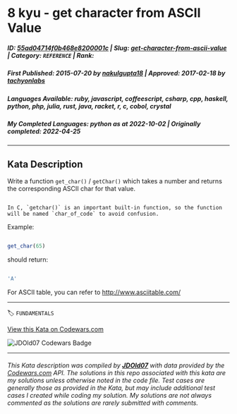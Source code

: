 # 8 kyu - get character from ASCII Value

##### **ID**: [55ad04714f0b468e8200001c](https://www.codewars.com/kata/55ad04714f0b468e8200001c) | **Slug**: [get-character-from-ascii-value](https://www.codewars.com/kata/55ad04714f0b468e8200001c) | **Category**: `REFERENCE` | **Rank**: <span style="color:white">8 kyu</span>

##### **First Published**: 2015-07-20 ***by*** [nakulgupta18](https://www.codewars.com/users/nakulgupta18) | **Approved**: 2017-02-18 ***by*** [tachyonlabs](https://www.codewars.com/users/tachyonlabs)

##### **Languages Available**: ruby, javascript, coffeescript, csharp, cpp, haskell, python, php, julia, rust, java, racket, r, c, cobol, crystal

##### **My Completed Languages**: python ***as at*** 2022-10-02 | **Originally completed**: 2022-04-25

---

## Kata Description


Write a function `get_char()` / `getChar()` which takes a number and returns the corresponding ASCII char for that value.



```if:c

In C, `getchar()` is an important built-in function, so the function will be named `char_of_code` to avoid confusion.

```



Example: 



```javascript

get_char(65)

```



should return:



```javascript

'A'

```



For ASCII table, you can refer to http://www.asciitable.com/



---


🏷 `FUNDAMENTALS`


[View this Kata on Codewars.com](https://www.codewars.com/kata/55ad04714f0b468e8200001c)

![](https://www.codewars.com/users/jdold07/badges/large "JDOld07 Codewars Badge")

---

###### *This Kata description was compiled by [**JDOld07**](https://tpstech.dev) with data provided by the [Codewars.com](https://www.codewars.com) API.  The solutions in this repo associated with this kata are my solutions unless otherwise noted in the code file.  Test cases are generally those as provided in the Kata, but may include additional test cases I created while coding my solution.  My solutions are not always commented as the solutions are rarely submitted with comments.*
